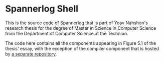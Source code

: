 # Spannerlog Shell

This is the source code of Spannerlog that is part of Yoav Nahshon's research thesis for the degree of Master in Science in Computer Science from the Department of Computer Science at the Technion.

The code here contains all the components appearing in Figure 5.1 of the thesis' essay, with the exception of the compiler component that is hosted by [a separate repository][spannerlog].

[spannerlog]: <https://github.com/TechnionTDK/spannerlog>
